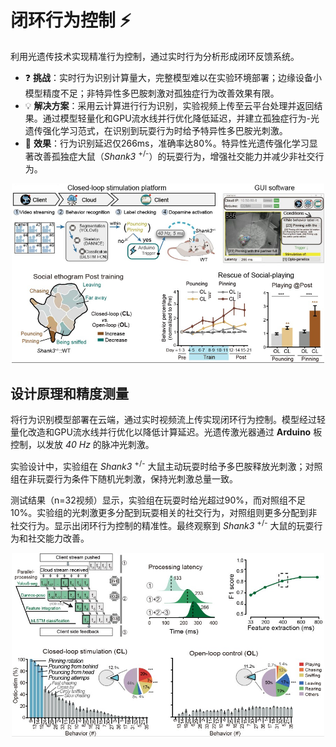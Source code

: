 # 闭环行为控制 ⚡️

利用光遗传技术实现精准行为控制，通过实时行为分析形成闭环反馈系统。

- ❓ **挑战**：实时行为识别计算量大，完整模型难以在实验环境部署；边缘设备小模型精度不足；非特异性多巴胺刺激对孤独症行为改善效果有限。
- 💡 **解决方案**：采用云计算进行行为识别，实验视频上传至云平台处理并返回结果。通过模型轻量化和GPU流水线并行优化降低延迟，并建立孤独症行为-光遗传强化学习范式，在识别到玩耍行为时给予特异性多巴胺光刺激。
- 🎉 **效果**：行为识别延迟仅266ms，准确率达80%。特异性光遗传强化学习显著改善孤独症大鼠（*Shank3* <sup>+/-</sup>）的玩耍行为，增强社交能力并减少非社交行为。

<div align="center">
  <img src="../../assets/images/Fig7_closed-loop.jpg" width="500" alt="行为控制">
</div>


## 设计原理和精度测量

将行为识别模型部署在云端，通过实时视频流上传实现闭环行为控制。模型经过轻量化改造和GPU流水线并行优化以降低计算延迟。光遗传激光器通过 **Arduino** 板控制，以发放 *40 Hz* 的脉冲光刺激。

实验设计中，实验组在 *Shank3* <sup>+/-</sup> 大鼠主动玩耍时给予多巴胺释放光刺激；对照组在非玩耍行为条件下随机光刺激，保持光刺激总量一致。

测试结果（n=32视频）显示，实验组在玩耍时给光超过90%，而对照组不足10%。实验组的光刺激更多分配到玩耍相关的社交行为，对照组则更多分配到非社交行为。显示出闭环行为控制的精准性。最终观察到 *Shank3* <sup>+/-</sup> 大鼠的玩耍行为和社交能力改善。

<div align="center">
  <img src="../../assets/images/Fig7_closed-loop_precision.jpg" width="500" alt="行为控制精度">
</div>
